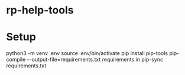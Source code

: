 # rp-help-tools

# Setup
python3 -m venv .env
source .env/bin/activate
pip install pip-tools
pip-compile --output-file=requirements.txt requirements.in
pip-sync requirements.txt
